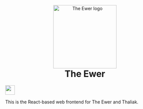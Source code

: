 <p align="center" style="margin-bottom: 0px;">
  <img width="200" src="https://raw.githubusercontent.com/EwerXIV/ewer-web/main/public/logo.svg" alt="The Ewer logo" align="center" />
</p>
<h1 align="center" style="margin-top: 0px;">The Ewer</h1>

<img height="30" src="https://raw.githubusercontent.com/EwerXIV/ewer-web/main/src/components/shared/powered-by-vercel.svg" />

This is the React-based web frontend for The Ewer and Thaliak.
